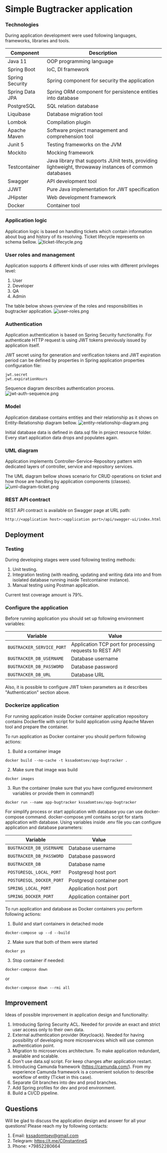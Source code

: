 # Simple Bugtracker application

### Technologies
During application development were used following languages, frameworks, libraries and tools.

| Component | Description |
| --- | --- |
| Java 11 | OOP programming language |
| Spring Boot | IoC, DI framework |
| Spring Security | Spring component for security the application |
| Spring Data JPA | Spring ORM component for persistence entities into database |
| PostgreSQL |  SQL relation database |
| Liquibase |  Database migration tool|
| Lombok | Compilation plugin |
| Apache Maven |  Software project management and comprehension tool |
| Junit 5 | Testing frameworks on the JVM |
| Mockito | Mocking framework|
| Testcontainer | Java library that supports JUnit tests, providing lightweight, throwaway instances of common databases |
| Swagger | API development tool |
| JJWT  |  Pure Java implementation for JWT specification |
| JHipster  |  Web development framework |
| Docker  |  Container tool |


### Application logic
Application logic is based on handling tickets which contain information about bug and history of its resolving. Ticket lifecycle represents on schema bellow.
![ticket-lifecycle.png](ticket-lifecycle.png)


### User roles and management
Application supports 4 different kinds of user roles with different privileges level:
1. User
2. Developer
3. QA
4. Admin

The table below shows overview of the  roles and responsibilities in bugtracker application.
![user-roles.png](user-roles.png)

### Authentication
Application authentication is based on Spring Security functionality. For authenticate HTTP request is using JWT tokens previously issued by application itself.

JWT secret using for generation and verification tokens and JWT expiration period can be defined by properties in Spring application properties configuration file:
```
jwt.secret
jwt.expirationHours
```
Sequence diagram describes authentication process.
![jwt-auth-sequence.png](jwt-auth-sequence.png)

### Model
Application database contains entities and their relationship as it shows on  Entity-Relationship diagram bellow.
![entity-relationship-diagram.png](entity-relationship-diagram.png)

Initial database data is defined in data.sql file in project resource folder. Every start application data drops and populates again.

### UML diagram
Application implements Controller-Service-Repository pattern with dedicated layers of controller, service and repository services.

The UML diagram bellow shows scenario for CRUD operations on ticket and how those are handling by application components (classes).
![uml-diagram-ticket.png](uml-diagram-ticket.png)

### REST API contract
REST API contract is available on Swagger page at URL path:
```
http://<application host>:<application port>/api/swagger-ui/index.html
```

## Deployment
### Testing
During developing stages were used following testing methods:
1. Unit testing. 
2. Integration testing (with reading, updating and writing data into and from isolated database running inside Testcontainer instance).
3. Manual testing using Postman application.

Current test coverage amount is 79%.

### Configure the application
Before running application you should set up following environment variables:

| Variable | Value |
| --- | --- |
| `BUGTRACKER_SERVICE_PORT` | Application TCP port for processing requests to REST API |
| `BUGTRACKER_DB_USERNAME` | Database username |
| `BUGTRACKER_DB_PASSWORD` | Database password |
| `BUGTRACKER_DB_URL` | Database URL |

Also, it is possible to configure JWT token parameters as it describes "Authentication" section above.

### Dockerize application
For running application inside Docker container application repository contains Dockerfile with script for build application using Apache Maven tool and prepare the container.

To run application as Docker container you should perform following actions:

1. Build a container image
```
docker build --no-cache -t kssadomtsev/app-bugtracker .
```

2. Make sure that image was build
```
docker images
```

3. Run the container (make sure that you have configured environment variables or provide them in command!)
```
docker run --name app-bugtracker kssadomtsev/app-bugtracker
```
For simplify process or start application with database you can use docker-compose command. docker-compose.yml contains script for starts application with database.
Using variables inside .env file you can configure application and database parameters:

| Variable | Value |
| --- | --- |
| `BUGTRACKER_DB_USERNAME` | Database username |
| `BUGTRACKER_DB_PASSWORD` | Database password |
| `BUGTRACKER_DB` | Database name |
| `POSTGRESQL_LOCAL_PORT` | Postgresql host port  |
| `POSTGRESQL_DOCKER_PORT` | Postgresql container port  |
| `SPRING_LOCAL_PORT` | Application host port  |
| `SPRING_DOCKER_PORT` | Application container port  |


To run application and database as Docker containers you perform following actions:
1. Build and start containers in detached mode
```
docker-compose up --d --build
```
2. Make sure that both of them were started
```
docker ps
```
3. Stop container if needed:
```
docker-compose down
```
or
```
docker-compose down --rmi all
```

## Improvement
Ideas of possible improvement in application design and functionality:
1. Introducing Spring Security ACL. Needed for provide an exact and strict user access only to their own data.
2. External authentication provider (Keycloack). Needed for having possibility of developing more microservices which will use common authentication point.
3. Migration to microservices architecture. To make application redundant, available and scalable.
4. Don't use data.sql script. For keep changes after application restart.
5. Introducing Camunda framework (https://camunda.com/). From my experience Camunda framework is a convenient solution to describe workflow of entity (Ticket in this case).
6. Separate Git branches into dev and prod branches.
7. Add Spring profiles for dev and prod environment.
8. Build a CI/CD pipeline.

## Questions

Will be glad to discuss the application design and answer for all your questions! Please reach my by following contacts:
1. Email: kssadomtsev@gmail.com
2. Telegram: https://t.me/C0nstantineS
3. Phone: +79852280664
